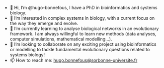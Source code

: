 - 👋 Hi, I’m @hugo-bonnefous, I have a PhD in bioinformatics and systems biology.
- 👀 I’m interested in complex systems in biology, with a current focus on the way they emerge and evolve.
- 🌱 I’m currently learning to analyse biological networks in an evolutionary framework. I am always willingful to learn new methods (data analyses, computer simulations, mathematical modelling...).
- 💞️ I’m looking to collaborate on any exciting project using bioinformatics or modelling to tackle fundamental evolutionary questions related to systems biology!
- 📫 How to reach me: hugo.bonnefous@sorbonne-universite.fr

<!---
hugo-bonnefous/hugo-bonnefous is a ✨ special ✨ repository because its `README.md` (this file) appears on your GitHub profile.
You can click the Preview link to take a look at your changes.
--->
